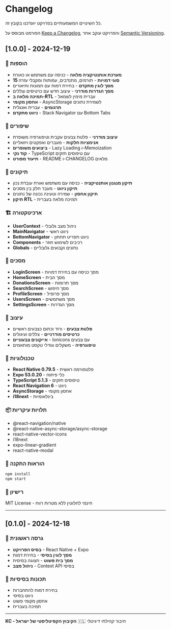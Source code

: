 # Changelog

כל השינויים המשמעותיים בפרויקט יועדכנו בקובץ זה.

הפורמט מבוסס על [Keep a Changelog](https://keepachangelog.com/en/1.0.0/),
והפרויקט עוקב אחר [Semantic Versioning](https://semver.org/spec/v2.0.0.html).

## [1.0.0] - 2024-12-19

### 🎉 הוספות
- **מערכת אותנטיקציה מלאה** - כניסה עם משתמש או כאורח
- **15 סוגי דמויות** - תורמים, מתנדבים, עמותות ומקבלי עזרה
- **מסך לוגין מתקדם** - בחירת דמות עם תמונות ותיאורים
- **מסך הגדרות מודרני** - עיצוב חדש עם כרטיסים וצללים
- **תמיכה מלאה ב-RTL** - עברית מימין לשמאל
- **אחסון מקומי** - AsyncStorage לשמירת נתונים
- **תרגומים** - עברית ואנגלית
- **ניווט מתקדם** - Stack Navigator עם Bottom Tabs

### 🔧 שיפורים
- **עיצוב מודרני** - פלטת צבעים עקבית וטיפוגרפיה משופרת
- **אנימציות חלקות** - מעברים ואפקטים ויזואליים
- **ביצועים משופרים** - Lazy Loading ו-Memoization
- **קוד נקי** - TypeScript עם טיפוסים חזקים
- **תיעוד מפורט** - README ו-CHANGELOG מלאים

### 🐛 תיקונים
- **תיקון מנגנון אותנטיקציה** - כניסה עם משתמש ואורח עובדת נכון
- **תיקון ניווט** - מעבר חלק בין מסכים
- **תיקון אחסון** - שמירה וטעינה נכונה של נתונים
- **תיקון RTL** - תמיכה מלאה בעברית

### 🏗️ ארכיטקטורה
- **UserContext** - ניהול מצב גלובלי
- **MainNavigator** - ניווט ראשי
- **BottomNavigator** - ניווט תפריט תחתון
- **Components** - רכיבים לשימוש חוזר
- **Globals** - נתונים וקבועים גלובליים

### 📱 מסכים
- **LoginScreen** - מסך כניסה עם בחירת דמויות
- **HomeScreen** - מסך הבית
- **DonationsScreen** - מסך תרומות
- **SearchScreen** - מסך חיפוש
- **ProfileScreen** - מסך פרופיל
- **UsersScreen** - מסך משתמשים
- **SettingsScreen** - מסך הגדרות

### 🎨 עיצוב
- **פלטת צבעים** - ורוד וכתום כצבעים ראשיים
- **כרטיסים מודרניים** - צללים ועיגולים
- **אייקונים צבעוניים** - Ionicons עם צבעים
- **טיפוגרפיה** - משקלים וגודלי טקסט מותאמים

### 🔧 טכנולוגיות
- **React Native 0.79.5** - פלטפורמה ראשית
- **Expo 53.0.20** - כלי פיתוח
- **TypeScript 5.1.3** - טיפוסים חזקים
- **React Navigation 6** - ניווט
- **AsyncStorage** - אחסון מקומי
- **i18next** - בינלאומיות

### 📦 תלויות עיקריות
- @react-navigation/native
- @react-native-async-storage/async-storage
- react-native-vector-icons
- i18next
- expo-linear-gradient
- react-native-modal

### 🚀 הוראות התקנה
```bash
npm install
npm start
```

### 📄 רישיון
MIT License - חינמי לחלוטין ללא מטרות רווח

---

## [0.1.0] - 2024-12-18

### 🎯 גרסה ראשונית
- **בסיס הפרויקט** - React Native + Expo
- **מסך לוגין בסיסי** - בחירת דמות
- **מסך בית פשוט** - תצוגה בסיסית
- **ניהול מצב** - Context API בסיסי

### 🔧 תכונות בסיסיות
- בחירת דמות להתחברות
- ניווט בסיסי
- אחסון מקומי פשוט
- תמיכה בעברית

---

**KC - הקיבוץ הקפיטליסטי של ישראל** 🇮🇱
*חיבור קהילתי דיגיטלי* 